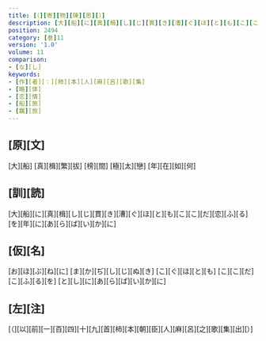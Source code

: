 ```yaml
---
title: [（][寄][物][陳][思][）]
description: [大][船][に][真][楫][し][じ][貫][き][漕][ぐ][ほ][と][も][こ][こ][だ][恋][ふ][る][を][年][に][あ][ら][ば][い][か][に]
position: 2494
category: [巻]11
version: '1.0'
volume: 11
comparison:
- [な][し]
keywords:
- [作][者][：][柿][本][人][麻][呂][歌][集]
- [略][体]
- [恋][情]
- [船][旅]
- [羈][旅]
---
```


## [原][文]

[大][船] [真][楫][繁][拔] [榜][間] [極][太][戀] [年][在][如][何]

## [訓][読]

[大][船][に][真][楫][し][じ][貫][き][漕][ぐ][ほ][と][も][こ][こ][だ][恋][ふ][る][を][年][に][あ][ら][ば][い][か][に]

## [仮][名]

[お][ほ][ぶ][ね][に] [ま][か][ぢ][し][じ][ぬ][き] [こ][ぐ][ほ][と][も] [こ][こ][だ][こ][ふ][る][を] [と][し][に][あ][ら][ば][い][か][に]

## [左][注]

[（][以][前][一][百][四][十][九][首][柿][本][朝][臣][人][麻][呂][之][歌][集][出][）]
